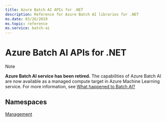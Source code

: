 ```yaml
---
title: Azure Batch AI APIs for .NET
description: Reference for Azure Batch AI libraries for .NET
ms.date: 03/26/2019
ms.topic: reference
ms.service: batch-ai
---
```


# Azure Batch AI APIs for .NET

>[!Note]
>**Azure Batch AI service has been retired.** The capabilities of Azure Batch AI are now available as a managed compute target in Azure Machine Learning service. For more information, see [What happened to Batch AI?](https://docs.microsoft.com/previous-versions/azure/batch-ai/overview-what-happened-batch-ai)

## Namespaces

[Management](/dotnet/api/overview/azure/batchai/management)
